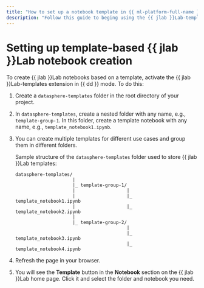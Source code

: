 ```yaml
---
title: "How to set up a notebook template in {{ ml-platform-full-name }}"
description: "Follow this guide to beging using the {{ jlab }}Lab-templates extension."
---
```


# Setting up template-based {{ jlab }}Lab notebook creation

To create {{ jlab }}Lab notebooks based on a template, activate the {{ jlab }}Lab-templates extension in {{ dd }} mode. To do this:

1. Create a `datasphere-templates` folder in the root directory of your project.
1. In `datasphere-templates`, create a nested folder with any name, e.g., `template-group-1`. In this folder, create a template notebook with any name, e.g., `template_notebook1.ipynb`.
1. You can create multiple templates for different use cases and group them in different folders.

   Sample structure of the `datasphere-templates` folder used to store {{ jlab }}Lab templates:

   ```text
   datasphere-templates/
                        |
                        |_ template-group-1/
                        |                   |
                        |                   |_ template_notebook1.ipynb
                        |                   |_ template_notebook2.ipynb
                        |
                        |_ template-group-2/
                                            |
                                            |_ template_notebook3.ipynb
                                            |_ template_notebook4.ipynb
   ```

1. Refresh the page in your browser.
1. You will see the **Template** button in the **Notebook** section on the {{ jlab }}Lab home page. Click it and select the folder and notebook you need.
